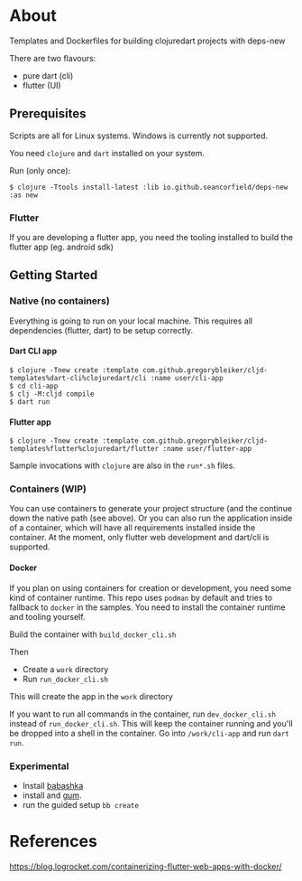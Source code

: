 # About

Templates and Dockerfiles for building clojuredart projects with deps-new

There are two flavours:
- pure dart (cli)
- flutter (UI)

## Prerequisites

Scripts are all for Linux systems. Windows is currently not supported.

You need `clojure` and `dart` installed on your system.

Run (only once):

    $ clojure -Ttools install-latest :lib io.github.seancorfield/deps-new :as new

### Flutter

If you are developing a flutter app, you need the tooling installed to build the flutter app (eg. android sdk)

## Getting Started

### Native (no containers)

Everything is going to run on your local machine. This requires all dependencies (flutter, dart) to be setup correctly.

#### Dart CLI app

    $ clojure -Tnew create :template com.github.gregorybleiker/cljd-templates%dart-cli%clojuredart/cli :name user/cli-app
    $ cd cli-app
    $ clj -M:cljd compile
    $ dart run

#### Flutter app

    $ clojure -Tnew create :template com.github.gregorybleiker/cljd-templates%flutter%clojuredart/flutter :name user/flutter-app

Sample invocations with `clojure` are also in the `run*.sh` files.

### Containers (WIP)
You can use containers to generate your project structure (and the continue down the native path (see above). Or you can also run the application inside of a container, which will have all requirements installed inside the container. At the moment, only flutter web development and dart/cli is supported.

#### Docker
If you plan on using containers for creation or development, you need some kind of container runtime. This repo uses `podman` by default and tries to fallback to `docker` in the samples. You need to install the container runtime and tooling yourself.

Build the container with `build_docker_cli.sh`

Then
- Create a `work` directory
- Run `run_docker_cli.sh`

This will create the app in the `work` directory

If you want to run all commands in the container, run `dev_docker_cli.sh` instead of `run_docker_cli.sh`. This will keep the container running and you'll be dropped into a shell in the container. Go into `/work/cli-app` and run `dart run`.

### Experimental

- Install [babashka](https://github.com/babashka/babashka)
- install  and [gum](https://github.com/charmbracelet/gum).
- run the guided setup `bb create`

# References
https://blog.logrocket.com/containerizing-flutter-web-apps-with-docker/
